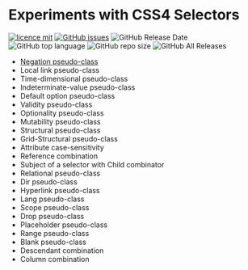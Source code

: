 # Experiments with CSS4 Selectors

[![licence mit](https://img.shields.io/badge/license-MIT-blue.svg?style=flat-square)](http://hemersonvianna.mit-license.org/)
[![GitHub issues](https://img.shields.io/github/issues/org-victorinox/experiment-css4-selectors.svg)](https://github.com/org-victorinox/experiment-css4-selectors/issues)
![GitHub Release Date](https://img.shields.io/github/release-date/org-victorinox/experiment-css4-selectors.svg)
![GitHub top language](https://img.shields.io/github/languages/top/org-victorinox/experiment-css4-selectors.svg)
![GitHub repo size](https://img.shields.io/github/repo-size/org-victorinox/experiment-css4-selectors.svg)
![GitHub All Releases](https://img.shields.io/github/downloads/org-victorinox/experiment-css4-selectors/total.svg)

- [Negation pseudo-class](source/negation-pseudo-class.css)
- Local link pseudo-class
- Time-dimensional pseudo-class
- Indeterminate-value pseudo-class
- Default option pseudo-class
- Validity pseudo-class
- Optionality pseudo-class
- Mutability pseudo-class
- Structural pseudo-class
- Grid-Structural pseudo-class
- Attribute case-sensitivity
- Reference combination
- Subject of a selector with Child combinator
- Relational pseudo-class
- Dir pseudo-class
- Hyperlink pseudo-class
- Lang pseudo-class
- Scope pseudo-class
- Drop pseudo-class
- Placeholder pseudo-class
- Range pseudo-class
- Blank pseudo-class
- Descendant combination
- Column combination